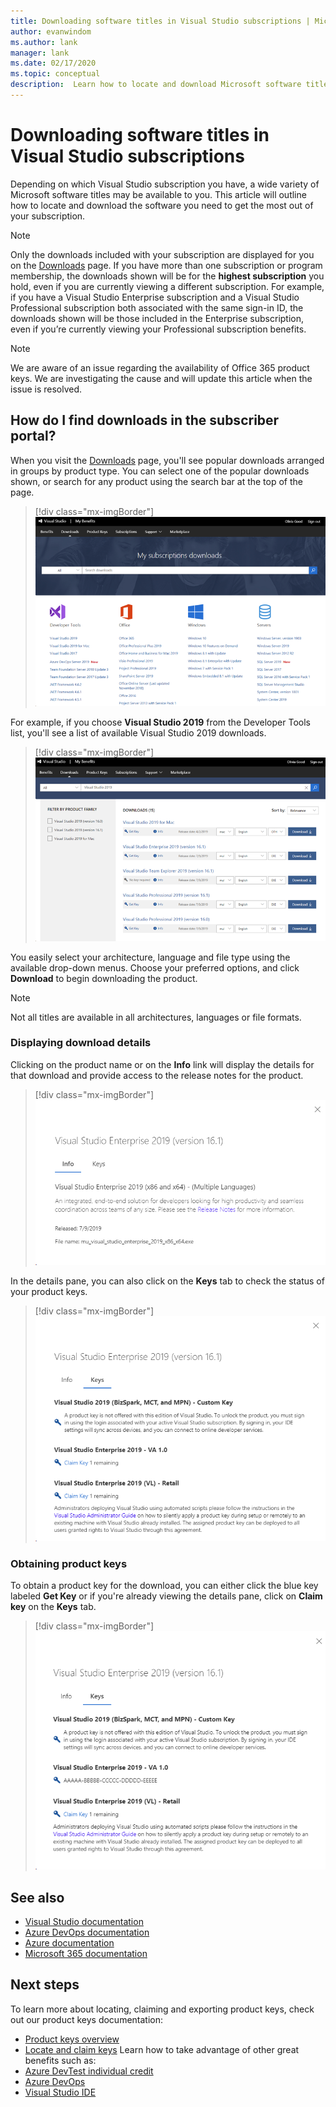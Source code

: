 ```yaml
---
title: Downloading software titles in Visual Studio subscriptions | Microsoft Docs
author: evanwindom
ms.author: lank
manager: lank
ms.date: 02/17/2020
ms.topic: conceptual
description:  Learn how to locate and download Microsoft software titles in Visual Studio subscriptions
---
```


# Downloading software titles in Visual Studio subscriptions
Depending on which Visual Studio subscription you have, a wide variety of Microsoft software titles may be available to you.  This article will outline how to locate and download the software you need to get the most out of your subscription. 

> [!NOTE]
> Only the downloads included with your subscription are displayed for you on the [Downloads](https://my.visualstudio.com/downloads/featured) page.  If you have more than one subscription or program membership, the downloads shown will be for the **highest subscription** you hold, even if you are currently viewing a different subscription.  For example, if you have a Visual Studio Enterprise subscription and a Visual Studio Professional subscription both associated with the same sign-in ID, the downloads shown will be those included in the Enterprise subscription, even if you’re currently viewing your Professional subscription benefits.

> [!NOTE]
> We are aware of an issue regarding the availability of Office 365 product keys.  We are investigating the cause and will update this article when the issue is resolved. 

## How do I find downloads in the subscriber portal?
When you visit the [Downloads](https://my.visualstudio.com/downloads/featured?wt.mc_id=o~msft~docs) page, you'll see popular downloads arranged in groups by product type.  You can select one of the popular downloads shown, or search for any product using the search bar at the top of the page.
> [!div class="mx-imgBorder"]
> ![Subscriber downloads page](_img/subscriber-downloads/subscriber-downloads-resized.png)

For example, if you choose **Visual Studio 2019** from the Developer Tools list, you'll see a list of available Visual Studio 2019 downloads.
> [!div class="mx-imgBorder"]
> ![Visual Studio 2019 downloads](_img/subscriber-downloads/vs2019-product-list.png)

You easily select your architecture, language and file type using the available drop-down menus. Choose your preferred options, and click **Download** to begin downloading the product.

> [!NOTE]
> Not all titles are available in all architectures, languages or file formats.  

### Displaying download details
Clicking on the product name or on the **Info** link will display the details for that download and provide access to the release notes for the product.
> [!div class="mx-imgBorder"]
> ![Visual Studio 2019 download details](_img/subscriber-downloads/vs2019-info.png)

In the details pane, you can also click on the **Keys** tab to check the status of your product keys.
> [!div class="mx-imgBorder"]
> ![Visual Studio 2019 product keys](_img/subscriber-downloads/vs2019-keys.png)

### Obtaining product keys
To obtain a product key for the download, you can either click the blue key labeled **Get Key** or if you're already viewing the details pane, click on **Claim key** on the **Keys** tab.
> [!div class="mx-imgBorder"]
> ![Visual Studio 2019 claim product keys](_img/subscriber-downloads/vs2019-claim-keys.png)

## See also
- [Visual Studio documentation](https://docs.microsoft.com/visualstudio/)
- [Azure DevOps documentation](https://docs.microsoft.com/azure/devops/)
- [Azure documentation](https://docs.microsoft.com/azure/)
- [Microsoft 365 documentation](https://docs.microsoft.com/microsoft-365/)

## Next steps
To learn more about locating, claiming and exporting product keys, check out our product keys documentation:
- [Product keys overview](product-keys.md)
- [Locate and claim keys](find-keys.md)
Learn how to take advantage of other great benefits such as:
- [Azure DevTest individual credit](vs-azure.md)
- [Azure DevOps](vs-azure-devops.md)
- [Visual Studio IDE](vs-ide-benefit.md)




